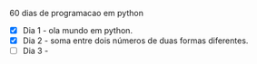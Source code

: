 60 dias de programacao em python
- [x] Dia 1 - ola mundo em python.
- [x] Dia 2 - soma entre dois números de duas formas diferentes.
- [ ] Dia 3 - 
